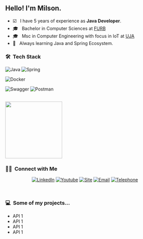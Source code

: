 <h2> Hello! I'm Milson.</h2>

- ☑️ &nbsp; I have 5 years of experience as **Java Developer**.
- 🎓 &nbsp; Bachelor in Computer Sciences at [FURB](https://furb.br)
- 🎓 &nbsp; Msc in Computer Engineering with focus in IoT at [UJA](https://ujaen.es)
- 📌 &nbsp; Always learning Java and Spring Ecosystem.

<h3> 🛠 &nbsp;Tech Stack</h3>

![Java](https://img.shields.io/badge/java-%23ED8B00.svg?style=for-the-badge&logo=java&logoColor=white)
![Spring](https://img.shields.io/badge/spring-%236DB33F.svg?style=for-the-badge&logo=spring&logoColor=white)

![Docker](https://img.shields.io/badge/docker-%230db7ed.svg?style=for-the-badge&logo=docker&logoColor=white)
<!--
![Kubernetes](https://img.shields.io/badge/kubernetes-%23326ce5.svg?style=for-the-badge&logo=kubernetes&logoColor=white)-->

![Swagger](https://img.shields.io/badge/-Swagger-%23Clojure?style=for-the-badge&logo=swagger&logoColor=white)
![Postman](https://img.shields.io/badge/Postman-FF6C37?style=for-the-badge&logo=postman&logoColor=white)

<br/>
<a href="https://github.com/AVS1508">
  <img height="180em" src="https://github-readme-stats.vercel.app/api?username=Milsondepaz&theme=buefy&show_icons=true" />
</a>

<br/>
<h3> 🤝🏻 &nbsp;Connect with Me </h3>

<p align="center">
<a href="https://www.linkedin.com/in/milson-ant%C3%B3nio/"><img alt="LinkedIn" src="https://img.shields.io/badge/LinkedIn-milson-blue?style=flat-square&logo=linkedin"></a>
<a href="https://youtube.com/playlist?list=PLC3FFLLY-oDdaRuVRhWd4Pev8zmu0lHix"><img alt="Youtube" src="https://img.shields.io/badge/Youtube-milson-blue?style=flat-square&logo=youtube"></a>
<a href="https://milsondepaz.github.io/portfolio/"><img alt="Site" src="https://img.shields.io/badge/Site-milson-blue?style=flat-square&logo=web"></a>
<a href="mailto:milson.milson@outlook.com"><img alt="Email" src="https://img.shields.io/badge/Email-milson.milson@outlook.com-blue?style=flat-square&logo=outlook"></a>
<a href="#"><img alt="Telephone" src="https://img.shields.io/badge/Phone-+49 1521 2816 680-blue?style=flat-square&logo=phone"></a>
</p>

<br/>

<h3> 💻 &nbsp;Some of my projects...</h3>

- API 1 
- API 1 
- API 1 
- API 1 


